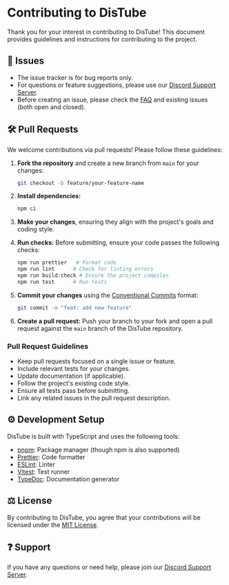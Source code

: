 # Contributing to DisTube

Thank you for your interest in contributing to DisTube! This document provides guidelines and instructions for contributing to the project.

## 📝 Issues

- The issue tracker is for bug reports only.
- For questions or feature suggestions, please use our [Discord Support Server](https://discord.gg/feaDd9h).
- Before creating an issue, please check the [FAQ](https://github.com/skick1234/DisTube/wiki/Frequently-Asked-Questions) and existing issues (both open and closed).

## 🛠️ Pull Requests

We welcome contributions via pull requests! Please follow these guidelines:

1.  **Fork the repository** and create a new branch from `main` for your changes:

    ```bash
    git checkout -b feature/your-feature-name
    ```

2.  **Install dependencies:**

    ```bash
    npm ci
    ```

3.  **Make your changes**, ensuring they align with the project's goals and coding style.

4.  **Run checks:** Before submitting, ensure your code passes the following checks:

    ```bash
    npm run prettier   # Format code
    npm run lint      # Check for linting errors
    npm run build:check # Ensure the project compiles
    npm run test      # Run tests
    ```

5.  **Commit your changes** using the [Conventional Commits](https://www.conventionalcommits.org/en/v1.0.0/) format:

    ```bash
    git commit -m "feat: add new feature"
    ```

6.  **Create a pull request:** Push your branch to your fork and open a pull request against the `main` branch of the DisTube repository.

### Pull Request Guidelines

- Keep pull requests focused on a single issue or feature.
- Include relevant tests for your changes.
- Update documentation (if applicable).
- Follow the project's existing code style.
- Ensure all tests pass before submitting.
- Link any related issues in the pull request description.

## ⚙️ Development Setup

DisTube is built with TypeScript and uses the following tools:

- [pnpm](https://pnpm.io/): Package manager (though npm is also supported)
- [Prettier](https://prettier.io/): Code formatter
- [ESLint](https://eslint.org/): Linter
- [Vitest](https://vitest.dev/): Test runner
- [TypeDoc](https://typedoc.org/): Documentation generator

## ⚖️ License

By contributing to DisTube, you agree that your contributions will be licensed under the [MIT License](LICENSE).

## ❓ Support

If you have any questions or need help, please join our [Discord Support Server](https://discord.gg/feaDd9h).
